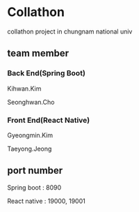 Collathon
===
collathon project in chungnam national univ

team member
---
### Back End(Spring Boot)
Kihwan.Kim

Seonghwan.Cho

### Front End(React Native)
Gyeongmin.Kim

Taeyong.Jeong

port number
---
Spring boot : 8090

React native : 19000, 19001